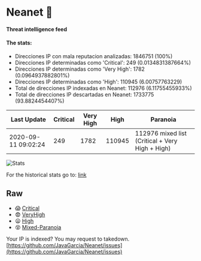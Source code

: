 # Neanet :hocho:
#### Threat intelligence feed
#### The stats:

- Direcciones IP con mala reputacion analizadas: 1846751 (100%)
- Direcciones IP determinadas como 'Critical':  249 (0.0134831387664%)
- Direcciones IP determinadas como 'Very High':  1782 (0.0964937882801%)
- Direcciones IP determinadas como 'High':  110945 (6.00757763229)
- Total de direcciones IP indexadas en Neanet:  112976 (6.11755455933%)
- Total de direcciones IP descartadas en Neanet:  1733775 (93.8824454407%)

| Last Update | Critical | Very High | High | Paranoia |
| --- | --- | --- | --- | --- |
| 2020-09-11 09:02:24 | 249 | 1782 | 110945 | 112976 mixed list (Critical + Very High + High)|

![Stats](https://docs.google.com/spreadsheets/d/e/2PACX-1vSnaNMIXVabIpDJjufMlzH7poXnshF3mgd8Is1g9ytUEzVsP5my4Trn8f-xkoLLQ38xpL3HtmUexLo6/pubchart?oid=501124687&format=image)

For the historical stats go to: [link](/stats.csv)
## Raw
- :scream: [Critical](https://raw.githubusercontent.com/JavaGarcia/Neanet/master/blacklists/neanet_critical.txt)
- :fearful: [VeryHigh](https://raw.githubusercontent.com/JavaGarcia/Neanet/master/blacklists/neanet_veryHigh.txtt)
- :frowning: [High](https://raw.githubusercontent.com/JavaGarcia/Neanet/master/blacklists/neanet_high.txt)
- :dizzy_face: [Mixed-Paranoia](https://raw.githubusercontent.com/JavaGarcia/Neanet/master/blacklists/neanet_all.txt)


Your IP is indexed? You may request to takedown. [https://github.com/JavaGarcia/Neanet/issues](https://github.com/JavaGarcia/Neanet/issues)


































































































































































































































































































































































































































































































































































































































































































































